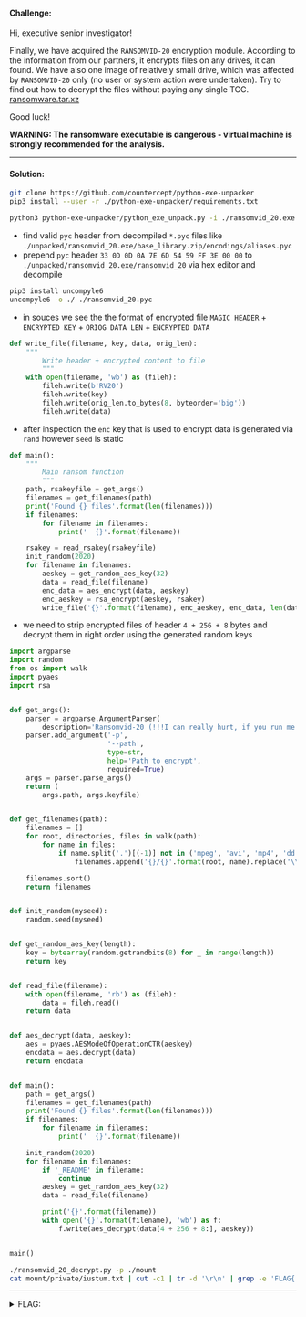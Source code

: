 #### Challenge:

Hi, executive senior investigator! 

Finally, we have acquired the `RANSOMVID-20` encryption module. According to the information from our partners, it encrypts files on any drives, it can found. We have also one image of relatively small drive, which was affected by `RANSOMVID-20` only (no user or system action were undertaken). Try to find out how to decrypt the files without paying any single TCC. [ransomware.tar.xz](./ransomware.tar.xz ":ignore")

Good luck! 

**WARNING: The ransomware executable is dangerous - virtual machine is strongly recommended for the analysis.**

---

#### Solution:

```bash
git clone https://github.com/countercept/python-exe-unpacker
pip3 install --user -r ./python-exe-unpacker/requirements.txt

python3 python-exe-unpacker/python_exe_unpack.py -i ./ransomvid_20.exe
```

- find valid `pyc` header from decompiled `*.pyc` files like `./unpacked/ransomvid_20.exe/base_library.zip/encodings/aliases.pyc`
- prepend `pyc` header `33 0D 0D 0A 7E 6D 54 59 FF 3E 00 00` to `./unpacked/ransomvid_20.exe/ransomvid_20` via hex editor and decompile

```bash
pip3 install uncompyle6
uncompyle6 -o ./ ./ransomvid_20.pyc 
```

- in souces we see the the format of encrypted file `MAGIC HEADER` + `ENCRYPTED KEY` + `ORIOG DATA LEN` + `ENCRYPTED DATA`

```python
def write_file(filename, key, data, orig_len):
    """
        Write header + encrypted content to file
        """
    with open(filename, 'wb') as (fileh):
        fileh.write(b'RV20')
        fileh.write(key)
        fileh.write(orig_len.to_bytes(8, byteorder='big'))
        fileh.write(data)
```

- after inspection the `enc` key that is used to encrypt data is generated via `rand` however `seed` is static

```python
def main():
    """
        Main ransom function
        """
    path, rsakeyfile = get_args()
    filenames = get_filenames(path)
    print('Found {} files'.format(len(filenames)))
    if filenames:
        for filename in filenames:
            print('  {}'.format(filename))

    rsakey = read_rsakey(rsakeyfile)
    init_random(2020)
    for filename in filenames:
        aeskey = get_random_aes_key(32)
        data = read_file(filename)
        enc_data = aes_encrypt(data, aeskey)
        enc_aeskey = rsa_encrypt(aeskey, rsakey)
        write_file('{}'.format(filename), enc_aeskey, enc_data, len(data))

```

- we need to strip encrypted files of header `4 + 256 + 8` bytes and decrypt them in right order using the generated random keys

```python
import argparse
import random
from os import walk
import pyaes
import rsa


def get_args():
    parser = argparse.ArgumentParser(
        description='Ransomvid-20 (!!!I can really hurt, if you run me!!!)')
    parser.add_argument('-p',
                        '--path',
                        type=str,
                        help='Path to encrypt',
                        required=True)
    args = parser.parse_args()
    return (
        args.path, args.keyfile)


def get_filenames(path):
    filenames = []
    for root, directories, files in walk(path):
        for name in files:
            if name.split('.')[(-1)] not in ('mpeg', 'avi', 'mp4', 'dd'):
                filenames.append('{}/{}'.format(root, name).replace('\\', '/'))

    filenames.sort()
    return filenames


def init_random(myseed):
    random.seed(myseed)


def get_random_aes_key(length):
    key = bytearray(random.getrandbits(8) for _ in range(length))
    return key


def read_file(filename):
    with open(filename, 'rb') as (fileh):
        data = fileh.read()
    return data


def aes_decrypt(data, aeskey):
    aes = pyaes.AESModeOfOperationCTR(aeskey)
    encdata = aes.decrypt(data)
    return encdata


def main():
    path = get_args()
    filenames = get_filenames(path)
    print('Found {} files'.format(len(filenames)))
    if filenames:
        for filename in filenames:
            print('  {}'.format(filename))

    init_random(2020)
    for filename in filenames:
        if '_README' in filename:
            continue
        aeskey = get_random_aes_key(32)
        data = read_file(filename)

        print('{}'.format(filename))
        with open('{}'.format(filename), 'wb') as f:
            f.write(aes_decrypt(data[4 + 256 + 8:], aeskey))


main()
```

```bash
./ransomvid_20_decrypt.py -p ./mount
cat mount/private/iustum.txt | cut -c1 | tr -d '\r\n' | grep -e 'FLAG{.*}'
```

---

<details><summary>FLAG:</summary>

```
FLAG{TMMW-rUaP-B2Ko-XejX}
```

</details>
<br/>
